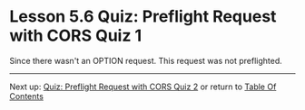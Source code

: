 # Lesson 5.6 Quiz: Preflight Request with CORS Quiz 1

Since there wasn't an OPTION request. This request was not preflighted.

- - -
Next up: [Quiz: Preflight Request with CORS Quiz 2](ND024_Part4_Lesson05_07.md) or return to [Table Of Contents](./ND024_TableOfContents.md)
